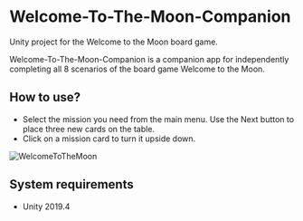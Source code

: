 # Welcome-To-The-Moon-Companion

Unity project for the Welcome to the Moon board game.

Welcome-To-The-Moon-Companion is a companion app for independently completing all 8 scenarios of the board game Welcome to the Moon.

## How to use?
- Select the mission you need from the main menu. Use the Next button to place three new cards on the table.
- Click on a mission card to turn it upside down.

![WelcomeToTheMoon](https://github.com/Cheshiriks/Welcome-To-The-Moon-Companion/assets/50615459/fec51a08-5830-4656-9c9a-063b6c2cf209)

## System requirements
- Unity 2019.4